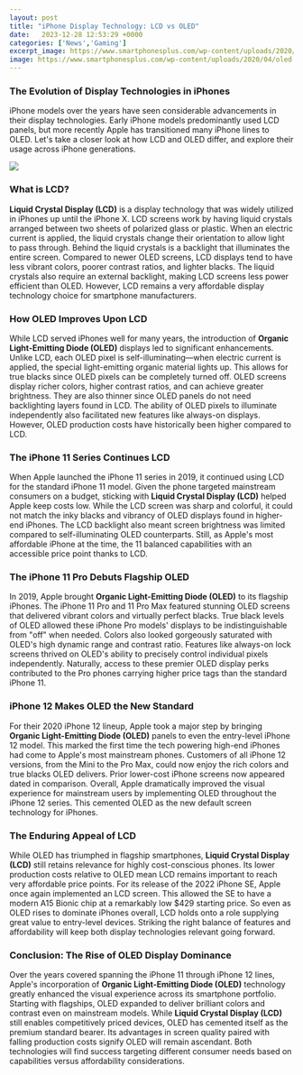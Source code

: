 ```yaml
---
layout: post
title: "iPhone Display Technology: LCD vs OLED"
date:   2023-12-28 12:53:29 +0000
categories: ['News','Gaming']
excerpt_image: https://www.smartphonesplus.com/wp-content/uploads/2020/04/oled-lcd-screen-replacement.jpg
image: https://www.smartphonesplus.com/wp-content/uploads/2020/04/oled-lcd-screen-replacement.jpg
---
```


###  The Evolution of Display Technologies in iPhones
iPhone models over the years have seen considerable advancements in their display technologies. Early iPhone models predominantly used LCD panels, but more recently Apple has transitioned many iPhone lines to OLED. Let's take a closer look at how LCD and OLED differ, and explore their usage across iPhone generations. 

![](https://sprtech.com.my/wp-content/uploads/2020/11/LCD-VS-OLED.png)
###  What is LCD?  
**Liquid Crystal Display (LCD)** is a display technology that was widely utilized in iPhones up until the iPhone X. LCD screens work by having liquid crystals arranged between two sheets of polarized glass or plastic. When an electric current is applied, the liquid crystals change their orientation to allow light to pass through. Behind the liquid crystals is a backlight that illuminates the entire screen. 
Compared to newer OLED screens, LCD displays tend to have less vibrant colors, poorer contrast ratios, and lighter blacks. The liquid crystals also require an external backlight, making LCD screens less power efficient than OLED. However, LCD remains a very affordable display technology choice for smartphone manufacturers.
###  How OLED Improves Upon LCD
While LCD served iPhones well for many years, the introduction of **Organic Light-Emitting Diode (OLED)** displays led to significant enhancements. Unlike LCD, each OLED pixel is self-illuminating—when electric current is applied, the special light-emitting organic material lights up. This allows for true blacks since OLED pixels can be completely turned off. 
OLED screens display richer colors, higher contrast ratios, and can achieve greater brightness. They are also thinner since OLED panels do not need backlighting layers found in LCD. The ability of OLED pixels to illuminate independently also facilitated new features like always-on displays. However, OLED production costs have historically been higher compared to LCD.
###  The iPhone 11 Series Continues LCD 
When Apple launched the iPhone 11 series in 2019, it continued using LCD for the standard iPhone 11 model. Given the phone targeted mainstream consumers on a budget, sticking with **Liquid Crystal Display (LCD)** helped Apple keep costs low. 
While the LCD screen was sharp and colorful, it could not match the inky blacks and vibrancy of OLED displays found in higher-end iPhones. The LCD backlight also meant screen brightness was limited compared to self-illuminating OLED counterparts. Still, as Apple's most affordable iPhone at the time, the 11 balanced capabilities with an accessible price point thanks to LCD.
###  The iPhone 11 Pro Debuts Flagship OLED 
In 2019, Apple brought **Organic Light-Emitting Diode (OLED)** to its flagship iPhones. The iPhone 11 Pro and 11 Pro Max featured stunning OLED screens that delivered vibrant colors and virtually perfect blacks. 
True black levels of OLED allowed these iPhone Pro models' displays to be indistinguishable from "off" when needed. Colors also looked gorgeously saturated with OLED's high dynamic range and contrast ratio. Features like always-on lock screens thrived on OLED's ability to precisely control individual pixels independently. Naturally, access to these premier OLED display perks contributed to the Pro phones carrying higher price tags than the standard iPhone 11.
###  iPhone 12 Makes OLED the New Standard  
For their 2020 iPhone 12 lineup, Apple took a major step by bringing **Organic Light-Emitting Diode (OLED)** panels to even the entry-level iPhone 12 model. This marked the first time the tech powering high-end iPhones had come to Apple's most mainstream phones.
Customers of all iPhone 12 versions, from the Mini to the Pro Max, could now enjoy the rich colors and true blacks OLED delivers. Prior lower-cost iPhone screens now appeared dated in comparison. Overall, Apple dramatically improved the visual experience for mainstream users by implementing OLED throughout the iPhone 12 series. This cemented OLED as the new default screen technology for iPhones.
###  The Enduring Appeal of LCD
While OLED has triumphed in flagship smartphones, **Liquid Crystal Display (LCD)** still retains relevance for highly cost-conscious phones. Its lower production costs relative to OLED mean LCD remains important to reach very affordable price points. 
For its release of the 2022 iPhone SE, Apple once again implemented an LCD screen. This allowed the SE to have a modern A15 Bionic chip at a remarkably low $429 starting price. So even as OLED rises to dominate iPhones overall, LCD holds onto a role supplying great value to entry-level devices. Striking the right balance of features and affordability will keep both display technologies relevant going forward.
###  Conclusion: The Rise of OLED Display Dominance  
Over the years covered spanning the iPhone 11 through iPhone 12 lines, Apple's incorporation of **Organic Light-Emitting Diode (OLED)** technology greatly enhanced the visual experience across its smartphone portfolio. Starting with flagships, OLED expanded to deliver brilliant colors and contrast even on mainstream models. 
While **Liquid Crystal Display (LCD)** still enables competitively priced devices, OLED has cemented itself as the premium standard bearer. Its advantages in screen quality paired with falling production costs signify OLED will remain ascendant. Both technologies will find success targeting different consumer needs based on capabilities versus affordability considerations.